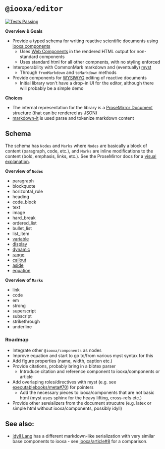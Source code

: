 # `@iooxa/editor`
[![Tests Passing](https://action-badges.now.sh/iooxa/editor?action=CI)](https://github.com/iooxa/editor/actions?query=workflow%3ACI)

**Overview & Goals**
* Provide a typed schema for writing reactive scientific documents using [iooxa components](https://iooxa.dev)
  * Uses [Web Components](https://developer.mozilla.org/en-US/docs/Web/Web_Components) in the rendered HTML output for non-standard components
  * Uses standard html for all other compnents, with no styling enforced
* Interoperability with CommonMark markdown and (eventually) [myst](https://myst-parser.readthedocs.io/)
  * Through `fromMarkdown` and `toMarkdown` methods
* Provide components for [WYSIWYG](https://en.wikipedia.org/wiki/WYSIWYG) editing of reactive documents
  * Initial library won't have a drop-in UI for the editor, although there will probably be a simple demo

**Choices**
* The internal representation for the library is a [ProseMirror Document](https://prosemirror.net/docs/guide/#doc) structure (that can be rendered as JSON)
* [markdown-it](https://github.com/markdown-it/markdown-it) is used parse and tokenize markdown content

## Schema

The schema has `Nodes` and `Marks` where `Nodes` are basically a block of content (paragraph, code, etc.), and `Marks` are inline modifications to the content (bold, emphasis, links, etc.). See the ProseMirror docs for a [visual explanation](https://prosemirror.net/docs/guide/#doc).

**Overview of `Nodes`**

* paragraph
* blockquote
* horizontal_rule
* heading
* code_block
* text
* image
* hard_break
* ordered_list
* bullet_list
* list_item
* [variable](https://iooxa.dev/components/variable)
* [display](https://iooxa.dev/components/display)
* [dynamic](https://iooxa.dev/components/dynamic)
* [range](https://iooxa.dev/components/range)
* [callout](https://iooxa.dev/article/callout)
* [aside](https://iooxa.dev/article/aside)
* [equation](https://iooxa.dev/article/equation)

**Overview of `Marks`**

* link
* code
* em
* strong
* superscript
* subscript
* strikethrough
* underline

### Roadmap

* Integrate other `@iooxa/components` as nodes
* Improve equation and start to go to/from various myst syntax for this
* Add figure properties (name, width, caption etc.)
* Provide citations, probably bring in a bibtex parser
  * Introduce citation and reference component to iooxa/components or article
* Add overlaping roles/directives with myst (e.g. see [executablebooks/meta#70](https://github.com/executablebooks/meta/issues/70)) for pointers
  * Add the necessary pieces to iooxa/components that are not basic html (myst uses sphinx for the heavy lifting, cross-refs etc.)
* Provide other sereializers from the document strucutre (e.g. latex or simple html without iooxa/components, possibly idyll)


## See also:
* [Idyll Lang](https://idyll-lang.org/) has a different markdown-like serialization with very similar base components to iooxa - see [iooxa/article#8](https://github.com/iooxa/article/issues/8) for a comparison.
